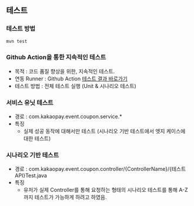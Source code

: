 ## 테스트 
### 테스트 방법
```bash
mvn test
```

### Github Action을 통한 지속적인 테스트  
- 목적 : 코드 품질 향상을 위한, 지속적인 테스트.
- 연동 Runner : Github Action
[테스트 결과 바로가기](https://github.com/sh108-kakaopay/kakaopay-work1/actions)
- 테스트 방법 : 전체 테스트 실행 (Unit & 시나리오 테스트)

### 서비스 유닛 테스트
 - 경로 : com.kakaopay.event.coupon.service.*
-  특징 
    - 실제 성공 동작에 대해서만 테스트 (시나리오 기반 테스트에서 엣지 케이스에 대한 테스트)
  
###  시나리오 기반 테스트
 - 경로 : com.kakaopay.event.coupon.controller/{ControllerName}/{테스트API}Test.java
 - 특징
     - 유저가 실제 Controller를 통해 요청하는 형태의 시나리오 테스트를 통해  A-Z까지 테스트가 가능하게 하려고 하였음.
